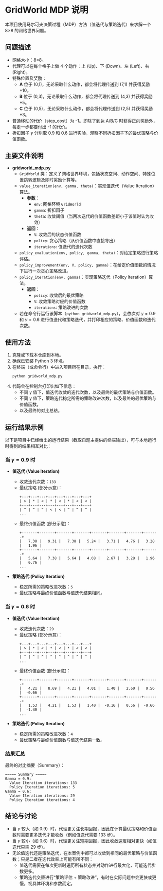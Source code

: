 # GridWorld MDP 说明

本项目使用马尔可夫决策过程（MDP）方法（值迭代与策略迭代）来求解一个 8×8 的网格世界问题。

## 问题描述

- 网格大小：8×8。
- 代理可以在每个格子上做 4 个动作：上 (Up)、下 (Down)、左 (Left)、右 (Right)。
- 特殊位置及奖励：
  - **A** 位于 (0,1)，无论采取什么动作，都会将代理传送到 (7,1) 并获得奖励 +10。
  - **B** 位于 (0,3)，无论采取什么动作，都会将代理传送到 (4,3) 并获得奖励 +5。
  - **C** 位于 (0,5)，无论采取什么动作，都会将代理传送到 (2,5) 并获得奖励 +3。
- 普通移动的代价（step_cost）为 -1。即除了到达 A/B/C 时获得正向奖励外，每走一步都要付出 -1 的代价。
- 折扣因子 $\gamma$ 分别取 0.9 和 0.6 进行实验，观察不同折扣因子下的最优策略与价值函数。

## 主要文件说明

- **gridworld_mdp.py**  
  - `GridWorld` 类：定义了网格世界环境，包括状态空间、动作空间、特殊位置跳转逻辑及即时奖励计算等。
  - `value_iteration(env, gamma, theta)`：实现值迭代（Value Iteration）算法。
    - **参数**：
      - `env`: 网格环境 `GridWorld`
      - `gamma`: 折扣因子
      - `theta`: 收敛阈值（当两次迭代的价值函数差距小于该值时认为收敛）
    - **返回**：
      - `V`: 收敛后的状态价值函数
      - `policy`: 贪心策略（从价值函数中直接导出）
      - `iterations`: 值迭代的迭代次数
  - `policy_evaluation(env, policy, gamma, theta)`：对给定策略进行策略评估。
  - `policy_improvement(env, V, policy, gamma)`：在给定价值函数的情况下进行一次贪心策略改进。
  - `policy_iteration(env, gamma)`：实现策略迭代（Policy Iteration）算法。
    - **返回**：
      - `policy`: 收敛后的最优策略
      - `V`: 收敛策略对应的价值函数
      - `iterations`: 策略改进的次数
  - 若在命令行运行该脚本（`python gridworld_mdp.py`），会依次对 $\gamma = 0.9$ 和 $\gamma = 0.6$ 进行值迭代和策略迭代，并打印相应的策略、价值函数和迭代次数。

## 使用方法

1. 克隆或下载本仓库到本地。
2. 确保已安装 Python 3 环境。
3. 在终端（或命令行）中进入项目所在目录，执行：
   ```bash
   python gridworld_mdp.py
   ```
4. 代码会在控制台打印出如下信息：
   - 不同 $\gamma$ 值下，值迭代收敛的迭代次数，以及最终的最优策略与价值函数。
   - 不同 $\gamma$ 值下，策略迭代稳定所需的策略改进次数，以及最终的最优策略与价值函数。
   - 以及最终的对比总结。

## 运行结果示例

以下是项目中已经给出的运行结果（截取自题主提供的终端输出），可与本地运行时得到的结果相互对比：

### 当 $\gamma = 0.9$ 时

- **值迭代 (Value Iteration)**  
  - 收敛迭代次数：`133`
  - 最优策略 (部分示意)：
    ```
    +---+---+---+---+---+---+---+---+
    | > | * | < | * | < | * | < | < |
    +---+---+---+---+---+---+---+---+
    | ^ | ^ | ^ | < | < | ^ | ^ | ^ |
    ...
    ```
  - 最终价值函数 (部分示意)：
    ```
    +-------+-------+-------+-------+-------+-------+-------+-------+
    |   7.38 |   9.31 |   7.38 |   5.24 |   3.71 |   4.76 |   3.28 |   1.96 |
    +-------+-------+-------+-------+-------+-------+-------+-------+
    |   5.64 |   7.38 |   5.64 |   4.08 |   2.67 |   3.28 |   1.96 |   0.76 |
    ...
    ```

- **策略迭代 (Policy Iteration)**  
  - 稳定所需的策略改进次数：`5`
  - 最优策略与最终价值函数与值迭代结果相同。

### 当 $\gamma = 0.6$ 时

- **值迭代 (Value Iteration)**  
  - 收敛迭代次数：`29`
  - 最优策略 (部分示意)：
    ```
    +---+---+---+---+---+---+---+---+
    | > | * | < | * | < | * | < | < |
    +---+---+---+---+---+---+---+---+
    | ^ | ^ | ^ | ^ | ^ | ^ | ^ | ^ |
    ...
    ```
  - 最终价值函数 (部分示意)：
    ```
    +-------+-------+-------+-------+-------+-------+-------+-------+
    |   4.21 |   8.69 |   4.21 |   4.01 |   1.40 |   2.60 |   0.56 |  -0.66 |
    +-------+-------+-------+-------+-------+-------+-------+-------+
    |   1.53 |   4.21 |   1.53 |   1.40 |  -0.16 |   0.56 |  -0.66 |  -1.40 |
    ...
    ```

- **策略迭代 (Policy Iteration)**  
  - 稳定所需的策略改进次数：`4`
  - 最优策略与最终价值函数与值迭代结果一致。

### 结果汇总

最终的对比摘要（Summary）：
```
===== Summary =====
Gamma = 0.9:
  Value Iteration iterations: 133
  Policy Iteration iterations: 5
Gamma = 0.6:
  Value Iteration iterations: 29
  Policy Iteration iterations: 4
```

## 结论与讨论

- 当 $\gamma$ 较大（如 0.9）时，代理更关注长期回报，因此在计算最优策略和价值函数时需要更多迭代才能收敛（例如值迭代需要 133 步）。
- 当 $\gamma$ 较小（如 0.6）时，代理更关注短期回报，因此收敛速度相对更快（如值迭代只需 29 步）。
- 无论值迭代还是策略迭代，在本案例中都可以收敛到相同的最优策略与价值函数；只是二者在迭代效率上可能有所不同：
  - 值迭代需要在每次更新时遍历所有状态并对动作进行最大化，可能迭代步数更多。
  - 策略迭代交替进行“策略评估 + 策略改进”，有时在实际问题中会更快或更慢，视具体环境和参数而定。

